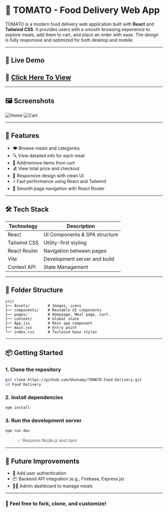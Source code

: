 # 🍔 TOMATO - Food Delivery Web App

TOMATO is a modern food delivery web application built with **React** and **Tailwind CSS**. It provides users with a smooth browsing experience to explore meals, add them to cart, and place an order with ease. The design is fully responsive and optimized for both desktop and mobile.

---

## 🚀 Live Demo

## 🔗 [Click Here To View](https://tomato-food-delivery-theta.vercel.app/)

---

## 🖼️ Screenshots

![Home](./screenshots/home.png)
![Cart](./screenshots/cart.png)

---

## 🎯 Features

- 🍽️ Browse meals and categories
- 🔍 View detailed info for each meal
- 🛒 Add/remove items from cart
- 💰 View total price and checkout
- 🌙 Responsive design with clean UI
- ⚡ Fast performance using React and Tailwind
- 🔄 Smooth page navigation with React Router

---

## 🛠️ Tech Stack

| Technology   | Description                   |
| ------------ | ----------------------------- |
| React        | UI Components & SPA structure |
| Tailwind CSS | Utility-first styling         |
| React Router | Navigation between pages      |
| Vite         | Development server and build  |
| Context API  | State Management              |

---

## 📁 Folder Structure

```
src/
├── Assets/        # Images, icons
├── components/    # Reusable UI components
├── pages/         # Homepage, Meal page, Cart.
├── context/       # Global state
├── App.jsx        # Main app component
├── main.jsx       # Entry point
└── index.css      # Tailwind base styles
```

---

## 📦 Getting Started

### 1. Clone the repository

```bash
git clone https://github.com/Ghonamy/TOMATO-Food-Delivery.git
cd Food Delivery
```

### 2. Install dependencies

```bash
npm install
```

### 3. Run the development server

```bash
npm run dev
```

> ✅ Requires Node.js and npm

---

## 📌 Future Improvements

- 🧾 Add user authentication
- 📦 Backend API integration (e.g., Firebase, Express.js)
- 🧑‍🍳 Admin dashboard to manage meals

---


### 💬 Feel free to fork, clone, and customize!
